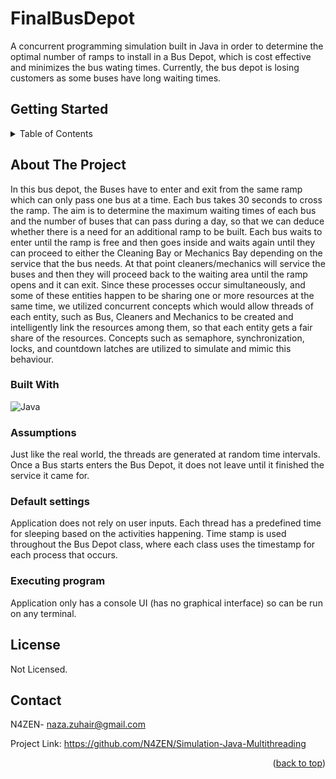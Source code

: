 <!-- Improved compatibility of back to top link: See: https://github.com/othneildrew/Best-README-Template/pull/73 -->
<a name="readme-top"></a>

# FinalBusDepot

A concurrent programming simulation built in Java in order to determine the optimal number of ramps to install in a Bus Depot, which is cost effective and minimizes the bus wating times. Currently, the bus depot is losing customers as some buses have long waiting times. 

## Getting Started
<!-- TABLE OF CONTENTS -->
<details>
  <summary>Table of Contents</summary>
  <ol>
    <li>
      <a href="#about-the-project">About The Project</a>
      <ul>
        <li><a href="#built-with">Built With</a></li>
      </ul>
    </li>
    <li>
      <a href="#getting-started">Getting Started</a>
      <ul>
        <li><a href="#assumptions">Assumptions</a></li>
        <li><a href="#default-settings">Default settings</a></li>
        <li><a href="#executing-program">Executing program</a></li>
      </ul>
    </li>
    <li><a href="#license">License</a></li>
    <li><a href="#contact">Contact</a></li>
  </ol>
</details>


<!-- ABOUT THE PROJECT -->
## About The Project

In this bus depot, the Buses have to enter and exit from the same ramp which can only pass one bus at a time. Each bus takes 30 seconds to cross the ramp. 
The aim is to determine the maximum waiting times of each bus and the number of buses that can pass during a day, so that we can deduce whether there is a need for an additional ramp to be built. 
Each bus waits to enter until the ramp is free and then goes inside and waits again until they can proceed to either the Cleaning Bay or Mechanics Bay depending on the service that the bus needs. At that point cleaners/mechanics will service the buses and then they will proceed back to the waiting area until the ramp opens and it can exit. 
Since these processes occur simultaneously, and some of these entities happen to be sharing one or more resources at the same time, we utilized concurrent concepts which would allow threads of each entity, such as Bus, Cleaners and Mechanics to be created and intelligently link the resources among them, so that each entity gets a fair share of the resources. Concepts such as semaphore, synchronization, locks, and countdown latches are utilized to simulate and mimic this behaviour. 


### Built With
![Java](https://img.shields.io/badge/java-%23ED8B00.svg?style=for-the-badge&logo=java&logoColor=white)


### Assumptions
Just like the real world, the threads are generated at random time intervals.
Once a Bus starts enters the Bus Depot, it does not leave until it finished the service it came for.

### Default settings
Application does not rely on user inputs. 
Each thread has a predefined time for sleeping based on the activities happening. 
Time stamp is used throughout the Bus Depot class, where each class uses the timestamp for each process that occurs. 


### Executing program
Application only has a console UI (has no graphical interface) so can be run on any terminal. 

<!-- LICENSE -->
## License

Not Licensed. 


<!-- CONTACT -->
## Contact

N4ZEN- naza.zuhair@gmail.com

Project Link: https://github.com/N4ZEN/Simulation-Java-Multithreading

<p align="right">(<a href="#readme-top">back to top</a>)</p>



<!-- MARKDOWN LINKS & IMAGES -->

[Next-url]: https://nextjs.org/
[ReactNative.js]: https://img.shields.io/badge/ReactNative-20232A?style=for-the-badge&logo=react&logoColor=61DAFB
[ReactNative-url]: https://reactnative.dev/
[React.js]: https://img.shields.io/badge/React-20232A?style=for-the-badge&logo=react&logoColor=61DAFB
[React-url]: https://reactjs.org/
[Vue.js]: https://img.shields.io/badge/Vue.js-35495E?style=for-the-badge&logo=vuedotjs&logoColor=4FC08D
[Vue-url]: https://vuejs.org/
[Angular.io]: https://img.shields.io/badge/Angular-DD0031?style=for-the-badge&logo=angular&logoColor=white
[Angular-url]: https://angular.io/
[Svelte.dev]: https://img.shields.io/badge/Svelte-4A4A55?style=for-the-badge&logo=svelte&logoColor=FF3E00
[Svelte-url]: https://svelte.dev/
[Laravel.com]: https://img.shields.io/badge/Laravel-FF2D20?style=for-the-badge&logo=laravel&logoColor=white
[Laravel-url]: https://laravel.com
[Bootstrap.com]: https://img.shields.io/badge/Bootstrap-563D7C?style=for-the-badge&logo=bootstrap&logoColor=white
[Bootstrap-url]: https://getbootstrap.com
[JQuery.com]: https://img.shields.io/badge/jQuery-0769AD?style=for-the-badge&logo=jquery&logoColor=white
[JQuery-url]: https://jquery.com 




 
